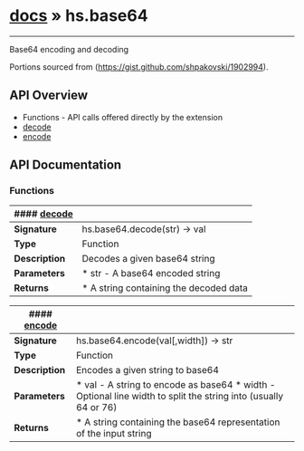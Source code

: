 # [docs](index.md) » hs.base64
---

Base64 encoding and decoding

Portions sourced from (https://gist.github.com/shpakovski/1902994).

## API Overview
* Functions - API calls offered directly by the extension
 * [decode](#decode)
 * [encode](#encode)

## API Documentation

### Functions

| #### [decode](#decode)    |                                                                           |
| --------------------------------------------|---------------------------------------------------------------------------|
| **Signature**                               | hs.base64.decode(str) -> val                                                            |
| **Type**                                    | Function                                                           |
| **Description**                             | Decodes a given base64 string                                                           |
| **Parameters**                              |  * str - A base64 encoded string         |
| **Returns**                                 |  * A string containing the decoded data                  |

| #### [encode](#encode)    |                                                                           |
| --------------------------------------------|---------------------------------------------------------------------------|
| **Signature**                               | hs.base64.encode(val[,width]) -> str                                                            |
| **Type**                                    | Function                                                           |
| **Description**                             | Encodes a given string to base64                                                           |
| **Parameters**                              |  * val - A string to encode as base64 * width - Optional line width to split the string into (usually 64 or 76)         |
| **Returns**                                 |  * A string containing the base64 representation of the input string                  |

